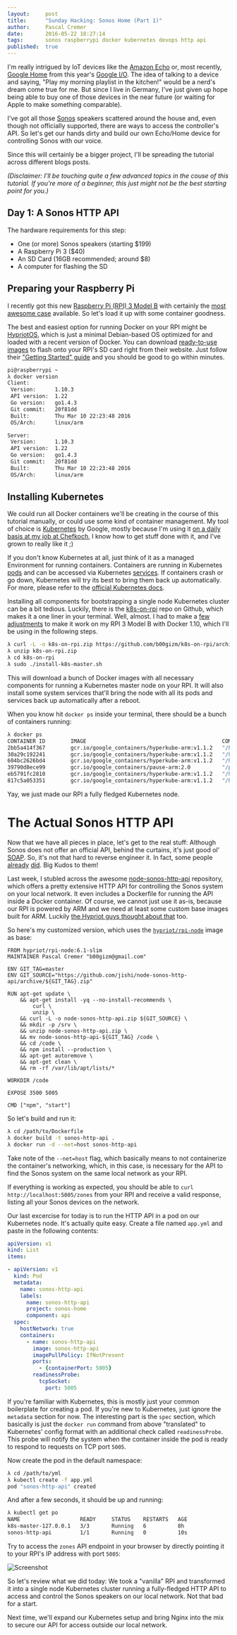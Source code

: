 ```yaml
---
layout:     post
title:      "Sunday Hacking: Sonos Home (Part 1)"
author:     Pascal Cremer
date:       2016-05-22 18:27:14
tags:       sonos raspberrypi docker kubernetes devops http api
published:  true
---
```

I'm really intrigued by IoT devices like the [Amazon Echo](http://www.amazon.com/Amazon-Echo-Bluetooth-Speaker-with-WiFi-Alexa/dp/B00X4WHP5E) or, most recently, [Google Home](https://home.google.com/) from this year's [Google I/O](https://events.google.com/io2016/). The idea of talking to a device and saying, "Play my morning playlist in the kitchen!" would be a nerd's dream come true for me. But since I live in Germany, I've just given up hope being able to buy one of those devices in the near future (or waiting for Apple to make something comparable).

I've got all those [Sonos](http://www.sonos.com/) speakers scattered around the house and, even though not officially supported, there are ways to access the controller's API. So let's get our hands dirty and build our own Echo/Home device for controlling Sonos with our voice.

Since this will certainly be a bigger project, I'll be spreading the tutorial across different blogs posts.

*(Disclaimer: I'll be touching quite a few advanced topics in the couse of this tutorial. If you're more of a beginner, this just might not be the best starting point for you.)*

## Day 1: A Sonos HTTP API

The hardware requirements for this step:

* One (or more) Sonos speakers (starting $199)
* A Raspberry Pi 3 ($40)
* An SD Card (16GB recommended; around $8)
* A computer for flashing the SD

## Preparing your Raspberry Pi

I recently got this new [Raspberry Pi (RPI) 3 Model B](https://www.raspberrypi.org/products/raspberry-pi-3-model-b/) with certainly the [most awesome case](https://www.raspberrypi.org/blog/lego-nespi-case/) available. So let's load it up with some container goodness.

The best and easiest option for running Docker on your RPI might be [HypriotOS](http://blog.hypriot.com/), which is just a minimal Debian-based OS optimized for and loaded with a recent version of Docker. You can download [ready-to-use images](http://blog.hypriot.com/downloads/) to flash onto your RPI's SD card right from their website. Just follow their ["Getting Started" guide](http://blog.hypriot.com/getting-started-with-docker-on-your-arm-device/) and you should be good to go within minutes.

```bash
pi@raspberrypi ~
λ docker version
Client:
 Version:      1.10.3
 API version:  1.22
 Go version:   go1.4.3
 Git commit:   20f81dd
 Built:        Thu Mar 10 22:23:48 2016
 OS/Arch:      linux/arm

Server:
 Version:      1.10.3
 API version:  1.22
 Go version:   go1.4.3
 Git commit:   20f81dd
 Built:        Thu Mar 10 22:23:48 2016
 OS/Arch:      linux/arm
```

## Installing Kubernetes

We could run all Docker containers we'll be creating in the course of this tutorial manually, or could use some kind of container management. My tool of choice is [Kubernetes](http://kubernetes.io/) by Google, mostly because I'm using it [on a daily basis at my job at Chefkoch](https://speakerdeck.com/b00gizm/2016), I know how to get stuff done with it, and I've grown to really like it ;)

If you don't know Kubernetes at all, just think of it as a managed Environment for running containers. Containers are running in Kubernetes [pods](http://kubernetes.io/docs/user-guide/pods/) and can be accessed via Kubernetes [services](http://kubernetes.io/docs/user-guide/services/). If containers crash or go down, Kubernetes will try its best to bring them back up automatically. For more, please refer to the [official Kubernetes docs](http://kubernetes.io/docs/).

Installing all components for bootstrapping a single node Kubernetes cluster can be a bit tedious. Luckily, there is the [k8s-on-rpi](https://github.com/awassink/k8s-on-rpi) repo on Github, which makes it a one liner in your terminal. Well, almost. I had to make a [few](59a66742fe40dafd93e093b38dfc39e705fc4f8c) [adjustments](192d0459d51177c73c7a4d09d2d46d71527cbb22) to make it work on my RPI 3 Model B with Docker 1.10, which I'll be using in the following steps.

```bash
λ curl -L -o k8s-on-rpi.zip https://github.com/b00gizm/k8s-on-rpi/archive/master.zip
λ unzip k8s-on-rpi.zip
λ cd k8s-on-rpi
λ sudo ./install-k8s-master.sh
```

This will download a bunch of Docker images with all necessary components for running a Kubernetes master node on your RPI. It will also install some system services that'll bring the node with all its pods and services back up automatically after a reboot.

When you know hit `docker ps` inside your terminal, there should be a bunch of containers running:

```bash
λ docker ps
CONTAINER ID        IMAGE                                           COMMAND                  CREATED             STATUS              PORTS               NAMES
2bb5a414f367        gcr.io/google_containers/hyperkube-arm:v1.1.2   "/hyperkube controlle"   2 minutes ago       Up 2 minutes                            k8s_controller-manager.7042038a_k8s-master-127.0.0.1_default_43160049df5e3b1c5ec7bcf23d4b97d0_3be37290
30a29c192241        gcr.io/google_containers/hyperkube-arm:v1.1.2   "/hyperkube scheduler"   2 minutes ago       Up 2 minutes                            k8s_scheduler.d905fc61_k8s-master-127.0.0.1_default_43160049df5e3b1c5ec7bcf23d4b97d0_7a5ea21c
604bc2626bd4        gcr.io/google_containers/hyperkube-arm:v1.1.2   "/hyperkube apiserver"   2 minutes ago       Up 2 minutes                            k8s_apiserver.f4ad1bfa_k8s-master-127.0.0.1_default_43160049df5e3b1c5ec7bcf23d4b97d0_6ff9a9e2
39790d8ece99        gcr.io/google_containers/pause-arm:2.0          "/pause"                 2 minutes ago       Up 2 minutes                            k8s_POD.d853e10f_k8s-master-127.0.0.1_default_43160049df5e3b1c5ec7bcf23d4b97d0_0b3708d3
eb5791fc2810        gcr.io/google_containers/hyperkube-arm:v1.1.2   "/hyperkube proxy --m"   2 minutes ago       Up 2 minutes                            k8s-master-proxy
817c5a053351        gcr.io/google_containers/hyperkube-arm:v1.1.2   "/hyperkube kubelet -"   2 minutes ago       Up 2 minutes                            k8s-master
```

Yay, we just made our RPI a fully fledged Kubernetes node.

# The Actual Sonos HTTP API

Now that we have all pieces in place, let's get to the real stuff: Although Sonos does not offer an official API, behind the curtains, it's just good ol' [SOAP](https://en.wikipedia.org/wiki/SOAP). So, it's not that hard to reverse engineer it. In fact, some people [already](https://github.com/gotwalt/sonos) [did](https://github.com/SoCo/SoCo). Big Kudos to them!

Last week, I stubled across the awesome [node-sonos-http-api](https://github.com/jishi/node-sonos-http-api) repository, which offers a pretty extensive HTTP API for controlling the Sonos system on your local network. It even includes a Dockerfile for running the API inside a Docker container. Of course, we cannot just use it as-is, because our RPI is powered by ARM and we need at least some custom base images built for ARM. Luckily [the Hypriot guys thought about that](https://hub.docker.com/u/hypriot/) too.

So here's my customized version, which uses the [`hypriot/rpi-node`](https://hub.docker.com/r/hypriot/rpi-node/) image as base:

```
FROM hypriot/rpi-node:6.1-slim
MAINTAINER Pascal Cremer "b00gizm@gmail.com"

ENV GIT_TAG=master
ENV GIT_SOURCE="https://github.com/jishi/node-sonos-http-api/archive/${GIT_TAG}.zip"

RUN apt-get update \
    && apt-get install -yq --no-install-recommends \
        curl \
        unzip \
    && curl -L -o node-sonos-http-api.zip ${GIT_SOURCE} \
    && mkdir -p /srv \
    && unzip node-sonos-http-api.zip \
    && mv node-sonos-http-api-${GIT_TAG} /code \
    && cd /code \
    && npm install --production \
    && apt-get autoremove \
    && apt-get clean \
    && rm -rf /var/lib/apt/lists/*

WORKDIR /code

EXPOSE 3500 5005

CMD ["npm", "start"]
```

So let's build and run it:

```bash
λ cd /path/to/Dockerfile
λ docker build -t sonos-http-api .
λ docker run -d --net=host sonos-http-api
```

Take note of the `--net=host` flag, which basically means to not containerize the container's networking, which, in this case, is necessary for the API to find the Sonos system on the same local network as your RPI.

If everything is working as expected, you should be able to `curl http://localhost:5005/zones` from your RPI and receive a valid response, listing all your Sonos devices on the network.

Our last excercise for today is to run the HTTP API in a pod on our Kubernetes node. It's actually quite easy. Create a file named `app.yml` and paste in the following contents:

```yaml
apiVersion: v1
kind: List
items:

- apiVersion: v1
  kind: Pod
  metadata:
    name: sonos-http-api
    labels:
      name: sonos-http-api
      project: sonos-home
      component: api
  spec:
    hostNetwork: true
    containers:
      - name: sonos-http-api
        image: sonos-http-api
        imagePullPolicy: IfNotPresent
        ports:
          - {containerPort: 5005}
        readinessProbe:
          tcpSocket:
            port: 5005
```

If you're familiar with Kubernetes, this is mostly just your common boilerplate for creating a pod. If you're new to Kubernetes, just ignore the `metadata` section for now. The interesting part is the `spec` section, which basically is just the `docker run` command from above "translated" to Kubernetes' config format with an additional check called `readinessProbe`. This probe will notify the system when the container inside the pod is ready to respond to requests on TCP port `5005`.

Now create the pod in the default namespace:

```bash
λ cd /path/to/yml
λ kubectl create -f app.yml
pod "sonos-http-api" created
```

And after a few seconds, it should be up and running:

```bash
λ kubectl get po
NAME                   READY     STATUS    RESTARTS   AGE
k8s-master-127.0.0.1   3/3       Running   6          8h
sonos-http-api         1/1       Running   0          10s
```

Try to access the `zones` API endpoint in your browser by directly pointing it to your RPI's IP address with port `5005`:

![Screenshot](https://raw.githubusercontent.com/b00giZm/b00gizm.github.io/master/uploads/sonos-home-day01.png)

So let's review what we did today: We took a "vanilla" RPI and transformed it into a single node Kubernetes cluster running a fully-fledged HTTP API to access and control the Sonos speakers on our local network. Not that bad for a start.

Next time, we'll expand our Kubernetes setup and bring Nginx into the mix to secure our API for access outside our local network.
